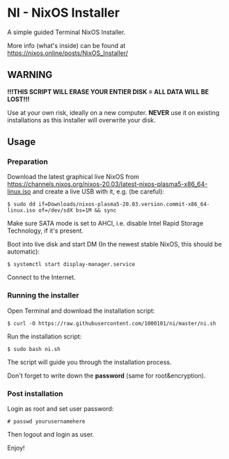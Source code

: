# NI - NixOS Installer
A simple guided Terminal NixOS Installer.

More info (what's inside) can be found at https://nixos.online/posts/NixOS_Installer/

## WARNING
**!!!THIS SCRIPT WILL ERASE YOUR ENTIER DISK = ALL DATA WILL BE LOST!!!**


Use at your own risk, ideally on a new computer. **NEVER** use it on existing installations as this 
installer will overwrite your disk.

## Usage

### Preparation
Download the latest graphical live NixOS from https://channels.nixos.org/nixos-20.03/latest-nixos-plasma5-x86_64-linux.iso 
and create a live USB with it, e.g. (be careful):

```$ sudo dd if=Downloads/nixos-plasma5-20.03.version.commit-x86_64-linux.iso of=/dev/sdX bs=1M && sync```

Make sure SATA mode is set to AHCI, i.e. disable Intel Rapid Storage Technology, if it's present.

Boot into live disk and start DM (In the newest stable NixOS, this should be automatic):

```$ systemctl start display-manager.service```

Connect to the Internet.

### Running the installer
Open Terminal and download the installation script:

```$ curl -O https://raw.githubusercontent.com/1000101/ni/master/ni.sh```

Run the installation script:

```$ sudo bash ni.sh```

The script will guide you through the installation process.

Don't forget to write down the **password** (same for root&encryption).

### Post installation

Login as root and set user password:

```# passwd yourusernamehere```

Then logout and login as user.

Enjoy!